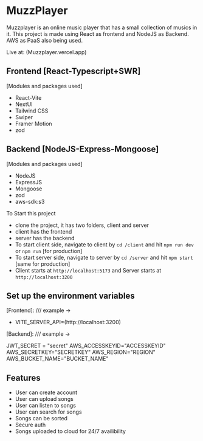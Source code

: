 # MuzzPlayer

Muzzplayer is an online music player that has a small collection of musics in it.
This project is made using React as frontend and NodeJS as Backend. AWS as PaaS also being used.

Live at: (Muzzplayer.vercel.app)

## Frontend [React-Typescript+SWR]

[Modules and packages used]

- React-Vite
- NextUI
- Tailwind CSS
- Swiper
- Framer Motion
- zod

## Backend [NodeJS-Express-Mongoose]

[Modules and packages used]

- NodeJS
- ExpressJS
- Mongoose
- zod
- aws-sdk:s3

To Start this project

- clone the project, it has two folders, client and server
- client has the frontend
- server has the backend
- To start client side, navigate to client by `cd /client` and hit `npm run dev` or `npm run` [for production]
- To start server side, navigate to server by `cd /server` and hit `npm start` [same for production]
- Client starts at `http://localhost:5173` and Server starts at `http://localhost:3200`

## Set up the environment variables

[Frontend]:
/// example →

- VITE_SERVER_API=(http://localhost:3200)

[Backend]:
/// example →

JWT_SECRET = "secret"
AWS_ACCESSKEYID="ACCESSKEYID"
AWS_SECRETKEY="SECRETKEY"
AWS_REGION="REGION"
AWS_BUCKET_NAME="BUCKET_NAME"

## Features

- User can create account
- User can upload songs
- User can listen to songs
- User can search for songs
- Songs can be sorted
- Secure auth
- Songs uploaded to cloud for 24/7 availibility
